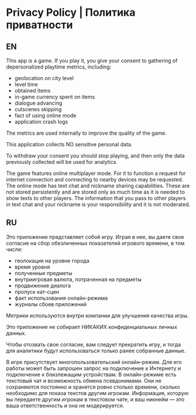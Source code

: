 # Privacy Policy | Политика приватности

## EN
This app is a game. If you play it, you give your consent to gathering of depersonalized playtime metrics, including:
- geolocation on city level
- level time
- obtained items
- in-game currency spent on items
- dialogue advancing
- cutscenes skipping
- fact of using online mode
- application crash logs

The metrics are used internally to improve the quality of the game.

This application collects NO sensitive personal data.

To withdraw your consent you should stop playing, and then only the data previously collected will be used for analytics.

The game features online multiplayer mode. For it to function a request for internet connection and connecting to nearby devices may be requested.
The online mode has text chat and nickname sharing capabilities. These are not stored persistently and are stored only as much time as it is needed to show texts to other players.
The information that you pass to other players in text chat and your nickname is your responsibility and it is not moderated.


## RU 
Это приложение представляет собой игру. Играя в нее, вы даете свое согласие на сбор обезличенных показателей игрового времени, в том числе:
- геолокация на уровне города
- время уровня
- полученные предметы
- внутриигровая валюта, потраченная на предметы
- продвижение диалога
- пропуск кат-сцен
- факт использования онлайн-режима
- журналы сбоев приложений

Метрики используются внутри компании для улучшения качества игры.

Это приложение не собирает НИКАКИХ конфиденциальных личных данных.

Чтобы отозвать свое согласие, вам следует прекратить игру, и тогда для аналитики будут использоваться только ранее собранные данные.

В игре присутствует многопользовательский онлайн-режим. Для его работы может быть запрошен запрос на подключение к Интернету и подключение к близлежащим устройствам.
В онлайн-режиме есть текстовый чат и возможность обмена псевдонимами. Они не сохраняются постоянно и хранятся ровно столько времени, сколько необходимо для показа текстов другим игрокам.
Информация, которую вы передаете другим игрокам в текстовом чате, и ваш никнейм — это ваша ответственность и она не модерируется.
